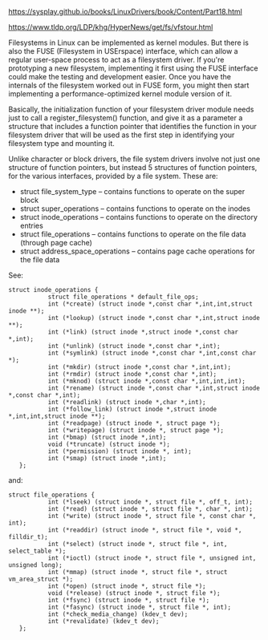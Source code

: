 
https://sysplay.github.io/books/LinuxDrivers/book/Content/Part18.html

https://www.tldp.org/LDP/khg/HyperNews/get/fs/vfstour.html

Filesystems in Linux can be implemented as kernel modules. But there is also the FUSE (Filesystem in USErspace) interface, which can allow a regular user-space process to act as a filesystem driver. If you're prototyping a new filesystem, implementing it first using the FUSE interface could make the testing and development easier. Once you have the internals of the filesystem worked out in FUSE form, you might then start implementing a performance-optimized kernel module version of it.

Basically, the initialization function of your filesystem driver module needs just to call a register_filesystem() function, and give it as a parameter a structure that includes a function pointer that identifies the function in your filesystem driver that will be used as the first step in identifying your filesystem type and mounting it.

Unlike character or block drivers, the file system drivers involve not just one structure of function pointers, but instead 5 structures of function pointers, for the various interfaces, provided by a file system. These are:

- struct file_system_type – contains functions to operate on the super block
- struct super_operations – contains functions to operate on the inodes
- struct inode_operations – contains functions to operate on the directory entries
- struct file_operations – contains functions to operate on the file data (through page cache)
- struct address_space_operations – contains page cache operations for the file data

See:

```
struct inode_operations {
           struct file_operations * default_file_ops;
           int (*create) (struct inode *,const char *,int,int,struct inode **);
           int (*lookup) (struct inode *,const char *,int,struct inode **);
           int (*link) (struct inode *,struct inode *,const char *,int);
           int (*unlink) (struct inode *,const char *,int);
           int (*symlink) (struct inode *,const char *,int,const char *);
           int (*mkdir) (struct inode *,const char *,int,int);
           int (*rmdir) (struct inode *,const char *,int);
           int (*mknod) (struct inode *,const char *,int,int,int);
           int (*rename) (struct inode *,const char *,int,struct inode *,const char *,int);
           int (*readlink) (struct inode *,char *,int);
           int (*follow_link) (struct inode *,struct inode *,int,int,struct inode **);
           int (*readpage) (struct inode *, struct page *);
           int (*writepage) (struct inode *, struct page *);
           int (*bmap) (struct inode *,int);
           void (*truncate) (struct inode *);
           int (*permission) (struct inode *, int);
           int (*smap) (struct inode *,int);
   };
```

and:

```
struct file_operations {
           int (*lseek) (struct inode *, struct file *, off_t, int);
           int (*read) (struct inode *, struct file *, char *, int);
           int (*write) (struct inode *, struct file *, const char *, int);
           int (*readdir) (struct inode *, struct file *, void *, filldir_t);
           int (*select) (struct inode *, struct file *, int, select_table *);
           int (*ioctl) (struct inode *, struct file *, unsigned int, unsigned long);
           int (*mmap) (struct inode *, struct file *, struct vm_area_struct *);
           int (*open) (struct inode *, struct file *);
           void (*release) (struct inode *, struct file *);
           int (*fsync) (struct inode *, struct file *);
           int (*fasync) (struct inode *, struct file *, int);
           int (*check_media_change) (kdev_t dev);
           int (*revalidate) (kdev_t dev);
   };
```
